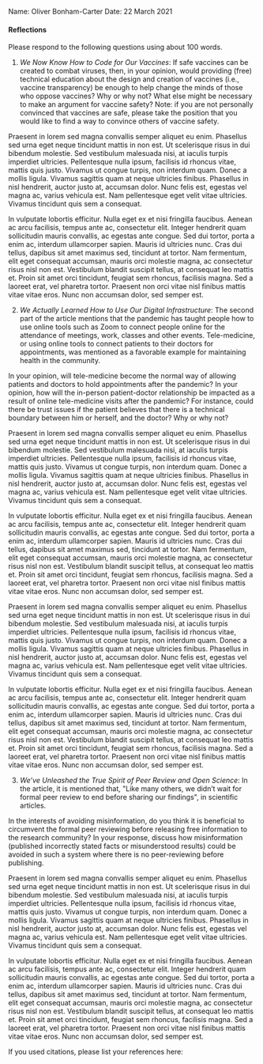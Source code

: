 Name: Oliver Bonham-Carter
Date: 22 March 2021


#### Reflections

Please respond to the following questions using about 100 words.

1. _We Now Know How to Code for Our Vaccines_: If safe vaccines can be created to combat viruses, then, in your opinion, would providing (free) technical education about the design and creation of vaccines (i.e., vaccine transparency) be enough to help change the minds of those who oppose vaccines? Why or why not? What else might be necessary to make an argument for vaccine safety? Note: if you are not personally convinced that vaccines are safe, please take the position that you would like to find a way to convince others of vaccine safety.



Praesent in lorem sed magna convallis semper aliquet eu enim. Phasellus sed urna eget neque tincidunt mattis in non est. Ut scelerisque risus in dui bibendum molestie. Sed vestibulum malesuada nisi, at iaculis turpis imperdiet ultricies. Pellentesque nulla ipsum, facilisis id rhoncus vitae, mattis quis justo. Vivamus ut congue turpis, non interdum quam. Donec a mollis ligula. Vivamus sagittis quam at neque ultricies finibus. Phasellus in nisl hendrerit, auctor justo at, accumsan dolor. Nunc felis est, egestas vel magna ac, varius vehicula est. Nam pellentesque eget velit vitae ultricies. Vivamus tincidunt quis sem a consequat.

In vulputate lobortis efficitur. Nulla eget ex et nisi fringilla faucibus. Aenean ac arcu facilisis, tempus ante ac, consectetur elit. Integer hendrerit quam sollicitudin mauris convallis, ac egestas ante congue. Sed dui tortor, porta a enim ac, interdum ullamcorper sapien. Mauris id ultricies nunc. Cras dui tellus, dapibus sit amet maximus sed, tincidunt at tortor. Nam fermentum, elit eget consequat accumsan, mauris orci molestie magna, ac consectetur risus nisl non est. Vestibulum blandit suscipit tellus, at consequat leo mattis et. Proin sit amet orci tincidunt, feugiat sem rhoncus, facilisis magna. Sed a laoreet erat, vel pharetra tortor. Praesent non orci vitae nisl finibus mattis vitae vitae eros. Nunc non accumsan dolor, sed semper est.

2. _We Actually Learned How to Use Our Digital Infrastructure_: The second part of the article mentions that the pandemic has taught people how to use online tools such as Zoom to connect people online for the attendance of meetings, work, classes and other events. Tele-medicine, or using online tools to connect patients to their doctors for appointments, was mentioned as a favorable example for maintaining health in the community.

In your opinion, will tele-medicine become the normal way of allowing patients and doctors to hold appointments after the pandemic? In your opinion, how will the in-person patient-doctor relationship be impacted as a result of online tele-medicine visits after the pandemic? For instance, could there be trust issues if the patient believes that there is a technical boundary between him or herself, and the doctor? Why or why not?



Praesent in lorem sed magna convallis semper aliquet eu enim. Phasellus sed urna eget neque tincidunt mattis in non est. Ut scelerisque risus in dui bibendum molestie. Sed vestibulum malesuada nisi, at iaculis turpis imperdiet ultricies. Pellentesque nulla ipsum, facilisis id rhoncus vitae, mattis quis justo. Vivamus ut congue turpis, non interdum quam. Donec a mollis ligula. Vivamus sagittis quam at neque ultricies finibus. Phasellus in nisl hendrerit, auctor justo at, accumsan dolor. Nunc felis est, egestas vel magna ac, varius vehicula est. Nam pellentesque eget velit vitae ultricies. Vivamus tincidunt quis sem a consequat.

In vulputate lobortis efficitur. Nulla eget ex et nisi fringilla faucibus. Aenean ac arcu facilisis, tempus ante ac, consectetur elit. Integer hendrerit quam sollicitudin mauris convallis, ac egestas ante congue. Sed dui tortor, porta a enim ac, interdum ullamcorper sapien. Mauris id ultricies nunc. Cras dui tellus, dapibus sit amet maximus sed, tincidunt at tortor. Nam fermentum, elit eget consequat accumsan, mauris orci molestie magna, ac consectetur risus nisl non est. Vestibulum blandit suscipit tellus, at consequat leo mattis et. Proin sit amet orci tincidunt, feugiat sem rhoncus, facilisis magna. Sed a laoreet erat, vel pharetra tortor. Praesent non orci vitae nisl finibus mattis vitae vitae eros. Nunc non accumsan dolor, sed semper est.



Praesent in lorem sed magna convallis semper aliquet eu enim. Phasellus sed urna eget neque tincidunt mattis in non est. Ut scelerisque risus in dui bibendum molestie. Sed vestibulum malesuada nisi, at iaculis turpis imperdiet ultricies. Pellentesque nulla ipsum, facilisis id rhoncus vitae, mattis quis justo. Vivamus ut congue turpis, non interdum quam. Donec a mollis ligula. Vivamus sagittis quam at neque ultricies finibus. Phasellus in nisl hendrerit, auctor justo at, accumsan dolor. Nunc felis est, egestas vel magna ac, varius vehicula est. Nam pellentesque eget velit vitae ultricies. Vivamus tincidunt quis sem a consequat.

In vulputate lobortis efficitur. Nulla eget ex et nisi fringilla faucibus. Aenean ac arcu facilisis, tempus ante ac, consectetur elit. Integer hendrerit quam sollicitudin mauris convallis, ac egestas ante congue. Sed dui tortor, porta a enim ac, interdum ullamcorper sapien. Mauris id ultricies nunc. Cras dui tellus, dapibus sit amet maximus sed, tincidunt at tortor. Nam fermentum, elit eget consequat accumsan, mauris orci molestie magna, ac consectetur risus nisl non est. Vestibulum blandit suscipit tellus, at consequat leo mattis et. Proin sit amet orci tincidunt, feugiat sem rhoncus, facilisis magna. Sed a laoreet erat, vel pharetra tortor. Praesent non orci vitae nisl finibus mattis vitae vitae eros. Nunc non accumsan dolor, sed semper est.

3. _We’ve Unleashed the True Spirit of Peer Review and Open Science_:
In the article, it is mentioned that, "Like many others, we didn’t wait for formal peer review to end before sharing our findings", in scientific articles.

In the interests of avoiding misinformation, do you think it is beneficial to circumvent the formal peer reviewing before releasing free information to the research community? In your response, discuss how misinformation (published incorrectly stated facts or misunderstood results) could be avoided in such a system where there is no peer-reviewing before publishing.

Praesent in lorem sed magna convallis semper aliquet eu enim. Phasellus sed urna eget neque tincidunt mattis in non est. Ut scelerisque risus in dui bibendum molestie. Sed vestibulum malesuada nisi, at iaculis turpis imperdiet ultricies. Pellentesque nulla ipsum, facilisis id rhoncus vitae, mattis quis justo. Vivamus ut congue turpis, non interdum quam. Donec a mollis ligula. Vivamus sagittis quam at neque ultricies finibus. Phasellus in nisl hendrerit, auctor justo at, accumsan dolor. Nunc felis est, egestas vel magna ac, varius vehicula est. Nam pellentesque eget velit vitae ultricies. Vivamus tincidunt quis sem a consequat.

In vulputate lobortis efficitur. Nulla eget ex et nisi fringilla faucibus. Aenean ac arcu facilisis, tempus ante ac, consectetur elit. Integer hendrerit quam sollicitudin mauris convallis, ac egestas ante congue. Sed dui tortor, porta a enim ac, interdum ullamcorper sapien. Mauris id ultricies nunc. Cras dui tellus, dapibus sit amet maximus sed, tincidunt at tortor. Nam fermentum, elit eget consequat accumsan, mauris orci molestie magna, ac consectetur risus nisl non est. Vestibulum blandit suscipit tellus, at consequat leo mattis et. Proin sit amet orci tincidunt, feugiat sem rhoncus, facilisis magna. Sed a laoreet erat, vel pharetra tortor. Praesent non orci vitae nisl finibus mattis vitae vitae eros. Nunc non accumsan dolor, sed semper est.



If you used citations, please list your references here:
